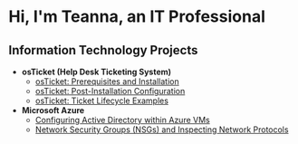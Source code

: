 <h1>Hi, I'm Teanna, an IT Professional</a></h1>

<h2> Information Technology Projects</h2>

- <b>osTicket (Help Desk Ticketing System)</b>
  - [osTicket: Prerequisites and Installation](https://github.com/teannac22/osticket-prereq)
  - [osTicket: Post-Installation Configuration](https://github.com/teannac22/post-install-config)
  - [osTicket: Ticket Lifecycle Examples](https://github.com/teannac22/ticket-lifecycle)
- <b>Microsoft Azure</b>
  - [Configuring Active Directory within Azure VMs](https://github.com/teannac22/configure-ad)
  - [Network Security Groups (NSGs) and Inspecting Network Protocols](https://github.com/teannac22/azure-network-protocols)

